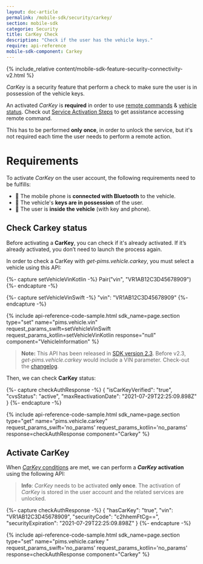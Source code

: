 ```yaml
---
layout: doc-article
permalink: /mobile-sdk/security/carkey/
section: mobile-sdk
categorie: Security
title: CarKey Check
description: "Check if the user has the vehicle keys."
require: api-reference
mobile-sdk-component: Carkey
---
```


{% include_relative content/mobile-sdk-feature-security-connectivity-v2.html %}

*CarKey* is a security feature that perform a check to make sure the user is in possession of the vehicle keys.

An activated *CarKey* is **required** in order to use [remote commands]({{site.baseurl}}/mobile-sdk/sdk-features/remote-commands/#article) & [vehicle status]({{site.baseurl}}/mobile-sdk/sdk-features/vehicle-status/#article). Check out [Service Activation Steps]({{site.baseurl}}/mobile-sdk/security/service-activation-steps/#article) to get assistance accessing remote command.

This has to be performed **only once**, in order to unlock the service, but it's not required each time the user needs to perform a remote action.

# Requirements

To activate *CarKey* on the user account, the following requirements need to be fulfills:
- 📱 The mobile phone is **connected with Bluetooth** to the vehicle.
- 🔑 The vehicle's **keys are in possession** of the user.
- 🚗 The user is **inside the vehicle** (with key and phone).

## Check Carkey status

Before activating a **CarKey**, you can check if it's already activated. If it’s already activated, you don’t need to launch the process again. 

In order to check a CarKey with *get-pims.vehicle.carkey*, you must select a vehicle using this API:

{%- capture setVehicleVinKotlin -%}
  Pair("vin", "VR1AB12C3D45678909")
{%- endcapture -%}

{%- capture setVehicleVinSwift -%}
  "vin": "VR1AB12C3D45678909"
{%- endcapture -%}

{% include api-reference-code-sample.html
  sdk_name=page.section
  type="set"
  name="pims.vehicle.vin"
  request_params_swift=setVehicleVinSwift
  request_params_kotlin=setVehicleVinKotlin
  response="null"
  component="VehicleInformation"
%}

> **Note:** This API has been released in [SDK version 2.3]({{site.baseurl}}/mobile-sdk/references/v2-3/#article). Before v2.3, *get-pims.vehicle.carkey* would include a VIN parameter. Check-out the [changelog]({{site.baseurl}}/mobile-sdk/references/changelog/#v23).

Then, we can check **CarKey** status:

{%- capture checkAuthResponse -%}
{ 
    "isCarKeyVerified": "true",
    "cvsStatus": "active",
    "maxReactivationDate": "2021-07-29T22:25:09.898Z"
  } 
{%- endcapture -%}

{% include api-reference-code-sample.html
  sdk_name=page.section
  type="get"
  name="pims.vehicle.carkey"
  request_params_swift='no_params'
  request_params_kotlin='no_params'
  response=checkAuthResponse
  component="Carkey"
%}

## Activate CarKey

When [*CarKey* conditions](#requirements) are met, we can perform a ***CarKey* activation** using the following API:

> **Info**: *CarKey* needs to be activated **only once**. The activation of *CarKey* is stored in the user account and the related services are unlocked.

{%- capture checkAuthResponse -%}
{ 
    "hasCarKey": "true",
    "vin": "VR1AB12C3D45678909",
    "securityCode": "c2hhemFtCg==",
    "securityExpiration": "2021-07-29T22:25:09.898Z"
  }
{%- endcapture -%}

{% include api-reference-code-sample.html
  sdk_name=page.section
  type="set"
  name="pims.vehicle.carkey "
  request_params_swift='no_params'
  request_params_kotlin='no_params'
  response=checkAuthResponse
  component="Carkey"
%}

